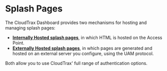 # Splash Pages

The CloudTrax Dashboard provides two mechanisms for hosting and managing splash pages:

* **[Internally Hosted splash pages](./custom/)**, in which HTML is hosted on the Access Point.
* **[Externally Hosted splash pages](./external)**, in which pages are generated and hosted on an external server you configure, using the UAM protocol.

Both allow you to use CloudTrax' full range of authentication options. 


